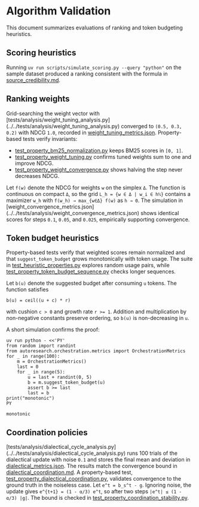 # Algorithm Validation

This document summarizes evaluations of ranking and token budgeting
heuristics.

## Scoring heuristics

Running `uv run scripts/simulate_scoring.py --query "python"` on the
sample dataset produced a ranking consistent with the formula in
[source_credibility.md](source_credibility.md).

## Ranking weights

Grid-searching the weight vector with
[tests/analysis/weight_tuning_analysis.py]
(../../tests/analysis/weight_tuning_analysis.py) converged to `(0.5, 0.3, 0.2)`
with NDCG `1.0`, recorded in
[weight_tuning_metrics.json](../../tests/analysis/weight_tuning_metrics.json).
Property-based tests verify invariants:

- [test_property_bm25_normalization.py][tpbn] keeps BM25 scores in `[0, 1]`.
- [test_property_weight_tuning.py][tpwt] confirms tuned weights sum to one
  and improve NDCG.
- [test_property_weight_convergence.py][tpwc] shows halving the step never
  decreases NDCG.

Let `f(w)` denote the NDCG for weights `w` on the simplex `Δ`. The function is
continuous on compact `Δ`, so the grid `L_h = {w ∈ Δ | w_i ∈ hℕ}` contains a
maximizer `w_h` with `f(w_h) → max_{w∈Δ} f(w)` as `h → 0`. The simulation in
[weight_convergence_metrics.json]
(../../tests/analysis/weight_convergence_metrics.json) shows identical scores
for steps `0.1`, `0.05`, and `0.025`, empirically supporting convergence.

## Token budget heuristics

Property-based tests verify that weighted scores remain normalized and
that `suggest_token_budget` grows monotonically with token usage. The
suite in [test_heuristic_properties.py][thp] explores random usage
pairs, while [test_property_token_budget_sequence.py][tbseq] checks
longer sequences.

Let `b(u)` denote the suggested budget after consuming `u` tokens. The
function satisfies

```
b(u) = ceil((u + c) * r)
```

with cushion `c > 0` and growth rate `r >= 1`. Addition and
multiplication by non-negative constants preserve ordering, so `b(u)` is
non-decreasing in `u`.

A short simulation confirms the proof:

```
uv run python - <<'PY'
from random import randint
from autoresearch.orchestration.metrics import OrchestrationMetrics
for _ in range(100):
    m = OrchestrationMetrics()
    last = 0
    for _ in range(5):
        u = last + randint(0, 5)
        b = m.suggest_token_budget(u)
        assert b >= last
        last = b
print("monotonic")
PY
```

```
monotonic
```

[thp]: ../../tests/unit/test_heuristic_properties.py
[tbseq]: ../../tests/unit/test_property_token_budget_sequence.py
[tpbn]: ../../tests/unit/test_property_bm25_normalization.py
[tpwt]: ../../tests/unit/test_property_weight_tuning.py

## Coordination policies

[tests/analysis/dialectical_cycle_analysis.py]
(../../tests/analysis/dialectical_cycle_analysis.py) runs 100 trials of the
dialectical update with noise `0.1` and stores the final mean and deviation
in
[dialectical_metrics.json](../../tests/analysis/dialectical_metrics.json).
The results match the convergence bound in
[dialectical_coordination.md](dialectical_coordination.md). A property-based
test, [test_property_dialectical_coordination.py][tpdc], validates
convergence to the ground truth in the noiseless case. Let `e^t = b_s^t - g`.
Ignoring noise, the update gives `e^{t+1} = (1 - α/3) e^t`, so after two steps
`|e^t| ≤ (1 - α/3) |g|`. The bound is checked in
[test_property_coordination_stability.py][tpcs].

[tpdc]: ../../tests/unit/test_property_dialectical_coordination.py
[tpwc]: ../../tests/unit/test_property_weight_convergence.py
[tpcs]: ../../tests/unit/test_property_coordination_stability.py
